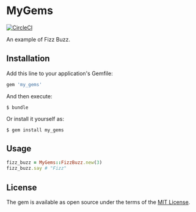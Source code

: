 # MyGems

[![CircleCI](https://circleci.com/gh/ogom/my_gems.svg?style=svg)](https://circleci.com/gh/ogom/my_gems)

An example of Fizz Buzz.

## Installation

Add this line to your application's Gemfile:

```ruby
gem 'my_gems'
```

And then execute:

```
$ bundle
```

Or install it yourself as:

```
$ gem install my_gems
```

## Usage

```ruby
fizz_buzz = MyGems::FizzBuzz.new(3)
fizz_buzz.say # "Fizz"
```

## License

The gem is available as open source under the terms of the [MIT License](https://opensource.org/licenses/MIT).
